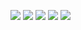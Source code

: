 ![](http://github-profile-summary-cards.vercel.app/api/cards/profile-details?username=dostonshernazarov&theme=chartreuse_dark)
![](http://github-profile-summary-cards.vercel.app/api/cards/repos-per-language?username=dostonshernazarov&theme=chartreuse_dark) ![](http://github-profile-summary-cards.vercel.app/api/cards/most-commit-language?username=dostonshernazarov&theme=chartreuse_dark)
![](http://github-profile-summary-cards.vercel.app/api/cards/stats?username=dostonshernazarov&theme=chartreuse_dark) ![](http://github-profile-summary-cards.vercel.app/api/cards/productive-time?username=dostonshernazarov&theme=chartreuse_dark&utcOffset=8) 
